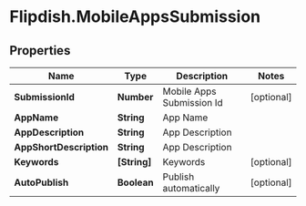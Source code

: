 # Flipdish.MobileAppsSubmission

## Properties

Name | Type | Description | Notes
------------ | ------------- | ------------- | -------------
**SubmissionId** | **Number** | Mobile Apps Submission Id | [optional] 
**AppName** | **String** | App Name | 
**AppDescription** | **String** | App Description | 
**AppShortDescription** | **String** | App Description | 
**Keywords** | **[String]** | Keywords | [optional] 
**AutoPublish** | **Boolean** | Publish automatically | [optional] 


